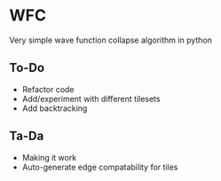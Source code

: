 # WFC

Very simple wave function collapse algorithm in python

## To-Do
- Refactor code
- Add/experiment with different tilesets
- Add backtracking

## Ta-Da
- Making it work
- Auto-generate edge compatability for tiles
